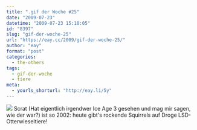 ```yaml
---
title: ".gif der Woche #25"
date: "2009-07-23"
datetime: "2009-07-23 15:10:05"
id: "8397"
slug: "gif-der-woche-25"
url: "https://eay.cc/2009/gif-der-woche-25/"
author: "eay"
format: "post"
categories:
  - the-others
tags:
  - gif-der-woche
  - tiere
meta:
  - yourls_shorturl: "http://eay.li/5y"
---
```


![](https://eay.cc/uploads/2009/squirrel.gif) Scrat (Hat eigentlich irgendwer Ice Age 3 gesehen und mag mir sagen, wie der war?) ist so 2002: heute gibt's rockende Squirrels auf Droge LSD-Otterwieseltiere!
